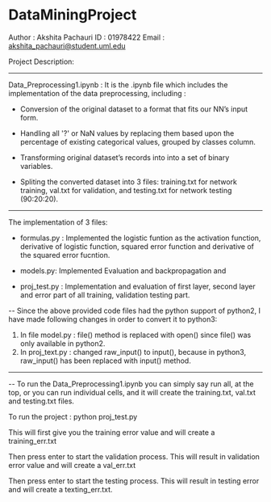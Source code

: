 # DataMiningProject

Author : Akshita Pachauri
ID : 01978422
Email : akshita_pachauri@student.uml.edu

Project Description:

***************************************************************************************************************

Data_Preprocessing1.ipynb : It is the .ipynb file which includes the implementation of the data preprocessing, including :

- Conversion of the original dataset to a format that fits our NN’s input form. 

- Handling all '?' or NaN values by replacing them based upon the percentage of existing categorical values, grouped by classes column. 

- Transforming original dataset’s records into into a set of binary variables.

- Spliting the converted dataset into 3 files: training.txt for network training, val.txt for validation, and testing.txt for network testing (90:20:20).


***************************************************************************************************************

The implementation of 3 files: 

- formulas.py : Implemented the logistic funtion as the activation function, derivative of logistic function, squared error function and derivative of the squared error fucntion. 

- models.py: Implemented Evaluation and backpropagation and 

- proj_test.py : Implementation and evaluation of first layer, second layer and error part of all training, validation testing part.  

-- Since the above provided code files had the python support of python2, I have made following changes in order to convert it to python3:
1) In file model.py : file() method is replaced with open() since file() was only available in python2. 
2) In proj_text.py : changed raw_input() to input(), because in python3, raw_input() has been replaced with input() method.

************************************************************************************************************

-- To run the Data_Preprocessing1.ipynb you can simply say run all, at the top, or you can run individual cells, and it will create the training.txt, val.txt and testing.txt files.

To run the project : python proj_test.py

This will first give you the training error value and will create a training_err.txt

Then press enter to start the validation process. This will result in validation error value and will create a val_err.txt

Then press enter to start the testing process. This will result in testing error and will create a texting_err.txt.



 
